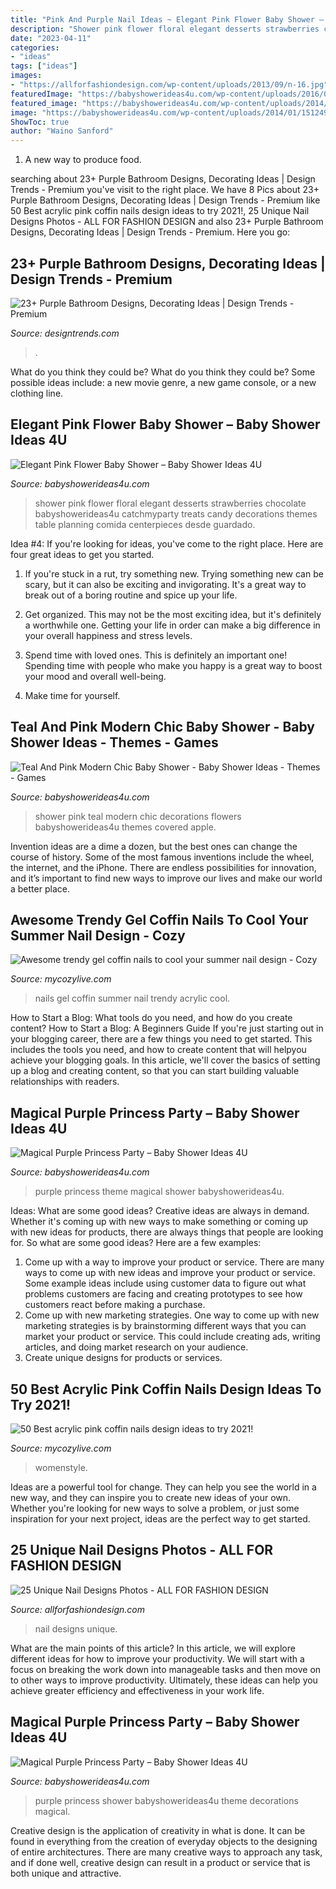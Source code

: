```yaml
---
title: "Pink And Purple Nail Ideas ~ Elegant Pink Flower Baby Shower – Baby Shower Ideas 4u"
description: "Shower pink flower floral elegant desserts strawberries chocolate babyshowerideas4u catchmyparty treats candy decorations themes table planning comida centerpieces desde guardado"
date: "2023-04-11"
categories:
- "ideas"
tags: ["ideas"]
images:
- "https://allforfashiondesign.com/wp-content/uploads/2013/09/n-16.jpg"
featuredImage: "https://babyshowerideas4u.com/wp-content/uploads/2016/06/Elegant-Pink-Flower-Baby-Shower-Chocolate-Strawberries-600x800.jpg"
featured_image: "https://babyshowerideas4u.com/wp-content/uploads/2014/01/1476611_649665751746051_156199720_n.jpg"
image: "https://babyshowerideas4u.com/wp-content/uploads/2014/01/1512492_649657645080195_1799810376_n.jpg"
ShowToc: true
author: "Waino Sanford"
---
```



1. A new way to produce food.

	

		
searching about 23+ Purple Bathroom Designs, Decorating Ideas | Design Trends - Premium you've visit to the right place. We have 8 Pics about 23+ Purple Bathroom Designs, Decorating Ideas | Design Trends - Premium like 50 Best acrylic pink coffin nails design ideas to try 2021!, 25 Unique Nail Designs Photos - ALL FOR FASHION DESIGN and also 23+ Purple Bathroom Designs, Decorating Ideas | Design Trends - Premium. Here you go:
		
    
## 23+ Purple Bathroom Designs, Decorating Ideas | Design Trends - Premium

<img loading=lazy src="https://images.designtrends.com/wp-content/uploads/2016/03/04091505/Light-Purple-Shade-Bathroom-Design.jpg" onerror="this.onerror=null;this.src='https://tse2.mm.bing.net/th?id=OIP.saC5I7aSM6sImYZ3ZCY1dwHaLA&amp;pid=15.1';" alt="23+ Purple Bathroom Designs, Decorating Ideas | Design Trends - Premium">

_Source: designtrends.com_

>. 

	

What do you think they could be?
What do you think they could be? Some possible ideas include: a new movie genre, a new game console, or a new clothing line.

    
## Elegant Pink Flower Baby Shower – Baby Shower Ideas 4U

<img loading=lazy src="https://babyshowerideas4u.com/wp-content/uploads/2016/06/Elegant-Pink-Flower-Baby-Shower-Chocolate-Strawberries-600x800.jpg" onerror="this.onerror=null;this.src='https://tse1.mm.bing.net/th?id=OIP.r8TzM29kD-0hWt4X3WaobAHaJ4&amp;pid=15.1';" alt="Elegant Pink Flower Baby Shower – Baby Shower Ideas 4U">

_Source: babyshowerideas4u.com_

>shower pink flower floral elegant desserts strawberries chocolate babyshowerideas4u catchmyparty treats candy decorations themes table planning comida centerpieces desde guardado. 

	

Idea #4:
If you're looking for ideas, you've come to the right place. Here are four great ideas to get you started.
1. If you're stuck in a rut, try something new. Trying something new can be scary, but it can also be exciting and invigorating. It's a great way to break out of a boring routine and spice up your life.

2. Get organized. This may not be the most exciting idea, but it's definitely a worthwhile one. Getting your life in order can make a big difference in your overall happiness and stress levels.

3. Spend time with loved ones. This is definitely an important one! Spending time with people who make you happy is a great way to boost your mood and overall well-being.

4. Make time for yourself.

    
## Teal And Pink Modern Chic Baby Shower - Baby Shower Ideas - Themes - Games

<img loading=lazy src="http://www.babyshowerideas4u.com/wp-content/uploads/2016/05/Teal-And-Pink-Modern-Chic-Baby-Shower-Covered-Apple.jpg" onerror="this.onerror=null;this.src='https://tse3.mm.bing.net/th?id=OIP.XWejdb-UpT4zmvc_BfVYZAHaJ4&amp;pid=15.1';" alt="Teal And Pink Modern Chic Baby Shower - Baby Shower Ideas - Themes - Games">

_Source: babyshowerideas4u.com_

>shower pink teal modern chic decorations flowers babyshowerideas4u themes covered apple. 

	

Invention ideas are a dime a dozen, but the best ones can change the course of history. Some of the most famous inventions include the wheel, the internet, and the iPhone. There are endless possibilities for innovation, and it’s important to find new ways to improve our lives and make our world a better place.

    
## Awesome Trendy Gel Coffin Nails To Cool Your Summer Nail Design - Cozy

<img loading=lazy src="https://mycozylive.com/wp-content/uploads/2020/08/22.jpg" onerror="this.onerror=null;this.src='https://tse2.mm.bing.net/th?id=OIP.SKOLvcDYDxAOIm-phXS8VgHaKO&amp;pid=15.1';" alt="Awesome trendy gel coffin nails to cool your summer nail design - Cozy">

_Source: mycozylive.com_

>nails gel coffin summer nail trendy acrylic cool. 

	

How to Start a Blog: What tools do you need, and how do you create content?
How to Start a Blog: A Beginners Guide
If you're just starting out in your blogging career, there are a few things you need to get started. This includes the tools you need, and how to create content that will helpyou achieve your blogging goals. In this article, we'll cover the basics of setting up a blog and creating content, so that you can start building valuable relationships with readers.

    
## Magical Purple Princess Party – Baby Shower Ideas 4U

<img loading=lazy src="https://babyshowerideas4u.com/wp-content/uploads/2014/01/1512492_649657645080195_1799810376_n.jpg" onerror="this.onerror=null;this.src='https://tse3.mm.bing.net/th?id=OIP.PYL7wU-egRQFKEZ01C07jAHaLH&amp;pid=15.1';" alt="Magical Purple Princess Party – Baby Shower Ideas 4U">

_Source: babyshowerideas4u.com_

>purple princess theme magical shower babyshowerideas4u. 

	

Ideas: What are some good ideas?
Creative ideas are always in demand. Whether it's coming up with new ways to make something or coming up with new ideas for products, there are always things that people are looking for. So what are some good ideas? Here are a few examples: 
1. Come up with a way to improve your product or service. There are many ways to come up with new ideas and improve your product or service. Some example ideas include using customer data to figure out what problems customers are facing and creating prototypes to see how customers react before making a purchase. 
2. Come up with new marketing strategies. One way to come up with new marketing strategies is by brainstorming different ways that you can market your product or service. This could include creating ads, writing articles, and doing market research on your audience. 
3. Create unique designs for products or services.

    
## 50 Best Acrylic Pink Coffin Nails Design Ideas To Try 2021!

<img loading=lazy src="https://mycozylive.com/wp-content/uploads/2021/04/13-13.jpg" onerror="this.onerror=null;this.src='https://tse4.mm.bing.net/th?id=OIP.fjOjzcZzsre12yC-k1AGRwHaLH&amp;pid=15.1';" alt="50 Best acrylic pink coffin nails design ideas to try 2021!">

_Source: mycozylive.com_

>womenstyle. 

	

Ideas are a powerful tool for change. They can help you see the world in a new way, and they can inspire you to create new ideas of your own. Whether you're looking for new ways to solve a problem, or just some inspiration for your next project, ideas are the perfect way to get started.

    
## 25 Unique Nail Designs Photos - ALL FOR FASHION DESIGN

<img loading=lazy src="https://allforfashiondesign.com/wp-content/uploads/2013/09/n-16.jpg" onerror="this.onerror=null;this.src='https://tse1.mm.bing.net/th?id=OIP.YxD3y5ooDIU3ToVB7w1_igHaJ3&amp;pid=15.1';" alt="25 Unique Nail Designs Photos - ALL FOR FASHION DESIGN">

_Source: allforfashiondesign.com_

>nail designs unique. 

	

What are the main points of this article?
In this article, we will explore different ideas for how to improve your productivity. We will start with a focus on breaking the work down into manageable tasks and then move on to other ways to improve productivity. Ultimately, these ideas can help you achieve greater efficiency and effectiveness in your work life.

    
## Magical Purple Princess Party – Baby Shower Ideas 4U

<img loading=lazy src="https://babyshowerideas4u.com/wp-content/uploads/2014/01/1476611_649665751746051_156199720_n.jpg" onerror="this.onerror=null;this.src='https://tse4.mm.bing.net/th?id=OIP.eoi3FaT3Cb-2y1hp3I9GWgHaLH&amp;pid=15.1';" alt="Magical Purple Princess Party – Baby Shower Ideas 4U">

_Source: babyshowerideas4u.com_

>purple princess shower babyshowerideas4u theme decorations magical. 

	

Creative design is the application of creativity in what is done. It can be found in everything from the creation of everyday objects to the designing of entire architectures. There are many creative ways to approach any task, and if done well, creative design can result in a product or service that is both unique and attractive.

